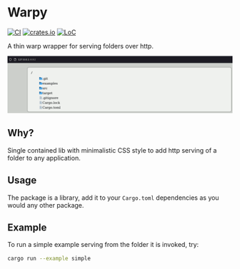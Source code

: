 # Warpy
[![CI](https://github.com/mihaigalos/warpy/actions/workflows/ci.yaml/badge.svg)](https://github.com/mihaigalos/warpy/actions/workflows/ci.yaml)
[![crates.io](https://img.shields.io/crates/d/warpy.svg)](https://crates.io/crates/warpy)
[![LoC](https://tokei.rs/b1/github/mihaigalos/warpy)](https://github.com/mihaigalos/warpy)

A thin warp wrapper for serving folders over http. 

![example](screenshots/warpy.png)


## Why?

Single contained lib with minimalistic CSS style to add http serving of a folder to any application.

## Usage

The package is a library, add it to your `Cargo.toml` dependencies as you would any other package.

## Example

To run a simple example serving from the folder it is invoked, try:

```bash
cargo run --example simple
```